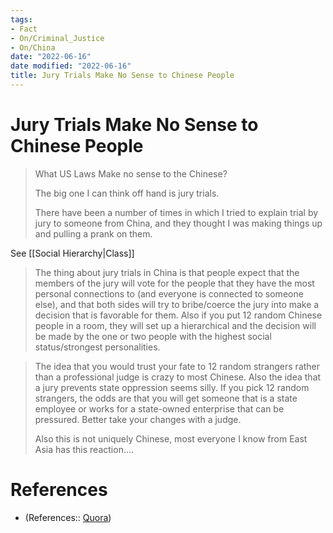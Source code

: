 ```yaml
---
tags:
- Fact
- On/Criminal_Justice
- On/China
date: "2022-06-16"
date modified: "2022-06-16"
title: Jury Trials Make No Sense to Chinese People
---
```


# Jury Trials Make No Sense to Chinese People
> What US Laws Make no sense to the Chinese?
>
> The big one I can think off hand is jury trials.
>
> There have been a number of times in which I tried to explain trial by jury to someone from China, and they thought I was making things up and pulling a prank on them.

See [[Social Hierarchy|Class]]
>
> The thing about jury trials in China is that people expect that the members of the jury will vote for the people that they have the most personal connections to (and everyone is connected to someone else), and that both sides will try to bribe/coerce the jury into make a decision that is favorable for them. Also if you put 12 random Chinese people in a room, they will set up a hierarchical and the decision will be made by the one or two people with the highest social status/strongest personalities.

> The idea that you would trust your fate to 12 random strangers rather than a professional judge is crazy to most Chinese. Also the idea that a jury prevents state oppression seems silly. If you pick 12 random strangers, the odds are that you will get someone that is a state employee or works for a state-owned enterprise that can be pressured. Better take your changes with a judge.
>
> Also this is not uniquely Chinese, most everyone I know from East Asia has this reaction….

# References
- (References:: [Quora](https://www.quora.com/What-US-laws-make-no-sense-to-the-Chinese/answer/Joseph-Wang-9))
